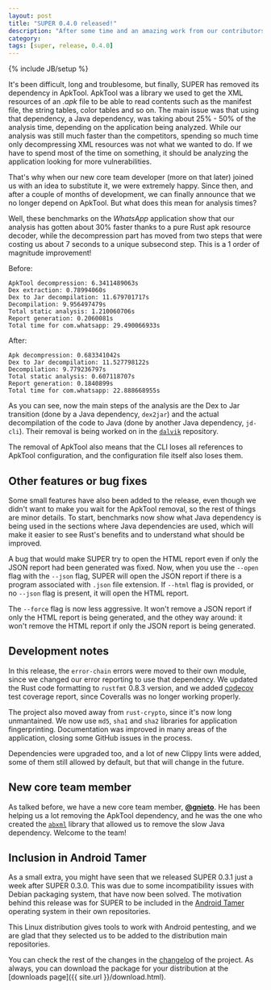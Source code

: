 ```yaml
---
layout: post
title: "SUPER 0.4.0 released!"
description: "After some time and an amazing work from our contributors, here we have SUPER 0.4.0 without the APKTool dependency"
category:
tags: [super, release, 0.4.0]
---
```

{% include JB/setup %}

It's been difficult, long and troublesome, but finally, SUPER has removed its dependency in ApkTool.
ApkTool was a library we used to get the XML resources of an *.apk* file to be able to read contents
such as the manifest file, the string tables, color tables and so on. The main issue was that using
that dependency, a Java dependency, was taking about 25% - 50% of the analysis time, depending on
the application being analyzed. While our analysis was still much faster than the competitors,
spending so much time only decompressing XML resources was not what we wanted to do. If we have to
spend most of the time on something, it should be analyzing the application looking for more
vulnerabilities.

That's why when our new core team developer (more on that later) joined us with an idea to
substitute it, we were extremely happy. Since then, and after a couple of months of development, we
can finally announce that we no longer depend on ApkTool. But what does this mean for analysis
times?

Well, these benchmarks on the *WhatsApp* application show that our analysis has gotten about 30%
faster thanks to a pure Rust apk resource decoder, while the decompression part has moved from two
steps that were costing us about 7 seconds to a unique subsecond step. This is a 1 order of
magnitude improvement!

Before:
```text
ApkTool decompression: 6.3411489063s
Dex extraction: 0.78994060s
Dex to Jar decompilation: 11.679701717s
Decompilation: 9.956497479s
Total static analysis: 1.210060706s
Report generation: 0.2060081s
Total time for com.whatsapp: 29.490066933s
```

After:
```text
Apk decompression: 0.683341042s
Dex to Jar decompilation: 11.527798122s
Decompilation: 9.779236797s
Total static analysis: 0.607118707s
Report generation: 0.1840899s
Total time for com.whatsapp: 22.888668955s
```

As you can see, now the main steps of the analysis are the Dex to Jar transition (done by a Java
dependency, `dex2jar`) and the actual decompilation of the code to Java (done by another Java
dependency, `jd-cli`). Their removal is being worked on in the [`dalvik`][dalvik] repository.

The removal of ApkTool also means that the CLI loses all references to ApkTool configuration, and
the configuration file itself also loses them.

## Other features or bug fixes

Some small features have also been added to the release, even though we didn't want to make you wait
for the ApkTool removal, so the rest of things are minor details. To start, benchmarks now show what
Java dependency is being used in the sections where Java dependencies are used, which will make it
easier to see Rust's benefits and to understand what should be improved.

A bug that would make SUPER try to open the HTML report even if only the JSON report had been
generated was fixed. Now, when you use the `--open` flag with the `--json` flag, SUPER will open
the JSON report if there is a program associated with `.json` file extension. If `--html` flag is
provided, or no `--json` flag is present, it will open the HTML report.

The `--force` flag is now less aggressive. It won't remove a JSON report if only the HTML report is
being generated, and the othey way around: it won't remove the HTML report if only the JSON report
is being generated.

## Development notes

In this release, the `error-chain` errors were moved to their own module, since we changed our error
reporting to use that dependency. We updated the Rust code formatting to `rustfmt` 0.8.3 version,
and we added [codecov][codecov] test coverage report, since Coveralls was no longer working
properly.

The project also moved away from `rust-crypto`, since it's now long unmantained. We now use `md5`,
`sha1` and `sha2` libraries for application fingerprinting. Documentation was improved in many areas
of the application, closing some GitHub issues in the process.

Dependencies were upgraded too, and a lot of new Clippy lints were added, some of them still allowed
by default, but that will change in the future.

## New core team member

As talked before, we have a new core team member, [**@gnieto**][gh_gnieto]. He has been helping us a
lot removing the ApkTool dependency, and he was the one who created the [`abxml`][abxml] library
that allowed us to remove the slow Java dependency. Welcome to the team!

## Inclusion in Android Tamer

As a small extra, you might have seen that we released SUPER 0.3.1 just a week after SUPER 0.3.0.
This was due to some incompatibility issues with Debian packaging system, that have now been solved.
The motivation behind this release was for SUPER to be included in the [Android Tamer][a_tamer]
operating system in their own repositories.

This Linux distribution gives tools to work with Android pentesting, and we are glad that they
selected us to be added to the distribution main repositories.

You can check the rest of the changes in the [changelog][changelog] of the project. As always, you
can download the package for your distribution at the
[downloads page]({{ site.url }}/download.html).

[dalvik]: https://github.com/SUPERAndroidAnalyzer/dalvik
[codecov]: https://codecov.io/gh/SUPERAndroidAnalyzer/super
[gh_gnieto]: https://github.com/gnieto
[abxml]: https://github.com/gnieto/abxml-rs
[a_tamer]: https://androidtamer.com/
[changelog]: https://github.com/SUPERAndroidAnalyzer/super/blob/0.4.0/CHANGELOG.md
